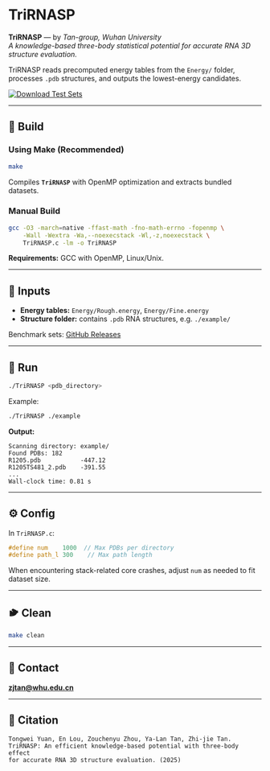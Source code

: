 # TriRNASP

**TriRNASP** — by *Tan-group, Wuhan University*  
*A knowledge-based three-body statistical potential for accurate RNA 3D structure evaluation.*

TriRNASP reads precomputed energy tables from the `Energy/` folder, processes `.pdb` structures, and outputs the lowest-energy candidates.

[![Download Test Sets](https://img.shields.io/badge/Download-Test%20Sets-blue)](https://github.com/Tan-group/TriRNASP/releases)

---

## 🔧 Build

### Using Make (Recommended)
```bash
make
```
Compiles **`TriRNASP`** with OpenMP optimization and extracts bundled datasets.

### Manual Build
```bash
gcc -O3 -march=native -ffast-math -fno-math-errno -fopenmp \
    -Wall -Wextra -Wa,--noexecstack -Wl,-z,noexecstack \
    TriRNASP.c -lm -o TriRNASP
```
**Requirements:** GCC with OpenMP, Linux/Unix.

---

## 📂 Inputs

- **Energy tables:** `Energy/Rough.energy`, `Energy/Fine.energy`
- **Structure folder:** contains `.pdb` RNA structures, e.g. `./example/`

Benchmark sets: [GitHub Releases](https://github.com/Tan-group/TriRNASP/releases)

---

## 🚀 Run

```bash
./TriRNASP <pdb_directory>
```
Example:
```bash
./TriRNASP ./example
```
**Output:**
```
Scanning directory: example/
Found PDBs: 182
R1205.pdb           -447.12
R1205TS481_2.pdb    -391.55
...
Wall-clock time: 0.81 s
```

---

## ⚙️ Config

In `TriRNASP.c`:
```c
#define num    1000  // Max PDBs per directory
#define path_l 300    // Max path length
```
When encountering stack-related core crashes, adjust `num` as needed to fit dataset size.

---

## 🨓 Clean

```bash
make clean
```

---

## 📩 Contact

**zjtan@whu.edu.cn**

---

## 🔖 Citation

```
Tongwei Yuan, En Lou, Zouchenyu Zhou, Ya-Lan Tan, Zhi-jie Tan.
TriRNASP: An efficient knowledge-based potential with three-body effect 
for accurate RNA 3D structure evaluation. (2025)
```
